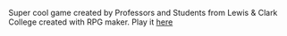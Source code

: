Super cool game created by Professors and Students from Lewis & Clark College created with RPG maker. Play it [here]([url](https://selena-flores.github.io/game/)https://selena-flores.github.io/game/)
